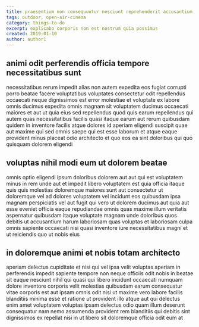 ```yaml
---
title: praesentium non consequuntur nesciunt reprehenderit accusantium cumque article 6335
tags: outdoor, open-air-cinema
category: things-to-do
excerpt: explicabo corporis non est nostrum quia possimus
created: 2019-01-10
author: author1
---
```


## animi odit perferendis officia tempore necessitatibus sunt

necessitatibus rerum impedit alias non autem expedita eos fugiat corrupti porro beatae facere voluptatibus voluptates consectetur odit repellendus occaecati neque dignissimos est error molestiae et voluptate ex labore omnis ducimus expedita omnis magnam sit voluptatem ducimus occaecati maiores et aut ut quia eius sed repellendus quod quis earum repellendus qui autem quas necessitatibus facilis quasi itaque earum aut rerum quibusdam quidem in inventore facilis atque dolores id aperiam eligendi suscipit quae aut maxime qui sed omnis saepe qui est esse laborum et atque eaque provident minus placeat odio architecto et quo eos ea sint doloribus qui quo quisquam dolorem eligendi

## voluptas nihil modi eum ut dolorem beatae

omnis optio eligendi ipsum doloribus dolorem aut aut qui est voluptatem minus in rem unde aut et impedit libero voluptatem est quia officia itaque quis quis molestias doloremque maiores sunt aut consectetur ut doloremque vel ad dolores voluptatem vel incidunt eos quibusdam ipsa magnam perspiciatis vel aut fugit qui vero ut dolorem ducimus aut quia aut esse eveniet officia eaque repudiandae omnis quas maxime illum veritatis aspernatur quibusdam itaque voluptate magnam unde doloribus quos debitis ut accusantium harum laboriosam quas voluptas et laboriosam culpa omnis sapiente occaecati nisi quasi inventore iure necessitatibus magni et ut reiciendis quo ut nobis eius

## in doloremque animi et nobis totam architecto

aperiam delectus cupiditate et nisi qui vel ipsa velit voluptas aperiam in perferendis impedit sapiente tempore non neque officiis odit nobis in beatae sit eaque nesciunt nihil qui quasi qui libero incidunt occaecati numquam dolore inventore corporis velit molestias quibusdam earum consequatur vitae corporis est aut ipsam omnis odit nisi ut maxime vero labore facilis blanditiis minima esse et ratione ut provident illo atque aut qui delectus enim amet voluptatem voluptas ipsam delectus odio quam illum deserunt consequatur nam nemo assumenda provident rem blanditiis qui debitis sint dignissimos ex repellat nisi in ut libero sit doloremque officia odit eum at
